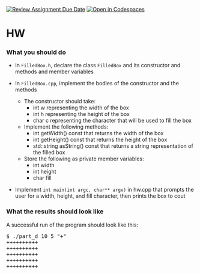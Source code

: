 [![Review Assignment Due Date](https://classroom.github.com/assets/deadline-readme-button-24ddc0f5d75046c5622901739e7c5dd533143b0c8e959d652212380cedb1ea36.svg)](https://classroom.github.com/a/6VEF_awi)
[![Open in Codespaces](https://classroom.github.com/assets/launch-codespace-7f7980b617ed060a017424585567c406b6ee15c891e84e1186181d67ecf80aa0.svg)](https://classroom.github.com/open-in-codespaces?assignment_repo_id=13778138)
# HW


### What you should do

* In `FilledBox.h`, declare the class `FilledBox` and its constructor and methods and member variables
* In `FilledBox.cpp`, implement the bodies of the constructor and the methods
  - The constructor should take:
    * int w representing the width of the box
    * int h representing the height of the box
    * char c representing the character that will be used to fill the box
  - Implement the following methods:
    * int getWidth() const that returns the width of the box
    * int getHeight() const that returns the height of the box
    * std::string asString() const that returns a string representation of the filled box
  - Store the following as private member variables:
    * int width
    * int height
    * char fill

* Implement `int main(int argc, char** argv)` in hw.cpp that prompts the user for a width, height, and fill character, then prints the box to cout



### What the results should look like

A successful run of the program should look like this:
<pre>$ ./part_d 10 5 "+"
++++++++++
++++++++++
++++++++++
++++++++++
++++++++++
</pre>

